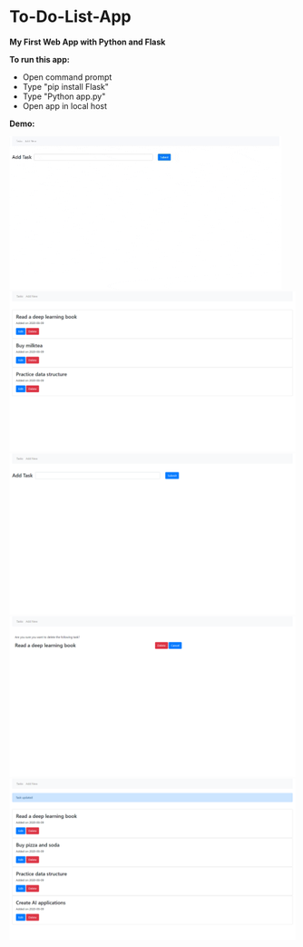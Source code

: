 # To-Do-List-App
**My First Web App with Python and Flask**

**To run this app:**
 - Open command prompt
 - Type "pip install Flask"
 - Type "Python app.py"
 - Open app in local host

**Demo:**

<img src="https://github.com/ijoseff/To-Do-List-App/blob/master/ReadMe%20Photos/demo.gif?raw=true" alt="App Demo">

<img src="https://github.com/ijoseff/To-Do-List-App/blob/master/ReadMe%20Photos/home.png?raw=true" alt="App Demo">

<img src="https://github.com/ijoseff/To-Do-List-App/blob/master/ReadMe%20Photos/add.png?raw=true" alt="App Demo">

<img src="https://github.com/ijoseff/To-Do-List-App/blob/master/ReadMe%20Photos/delete.png?raw=true" alt="App Demo">

<img src="https://github.com/ijoseff/To-Do-List-App/blob/master/ReadMe%20Photos/final.png?raw=true" alt="App Demo">
